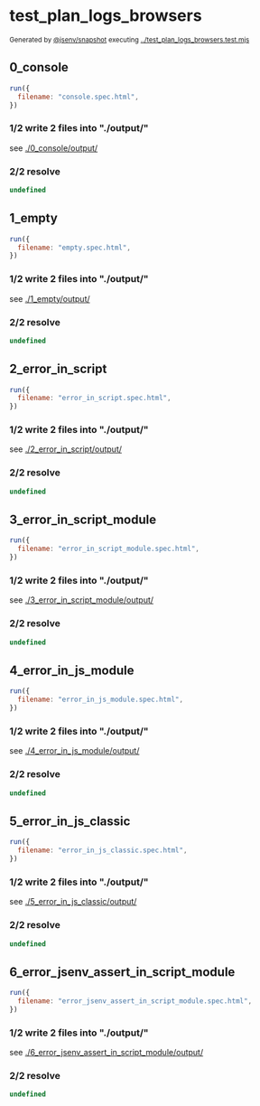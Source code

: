 # test_plan_logs_browsers

<sub>
  Generated by <a href="https://github.com/jsenv/core/tree/main/packages/independent/snapshot">@jsenv/snapshot</a> executing <a href="../test_plan_logs_browsers.test.mjs">../test_plan_logs_browsers.test.mjs</a>
</sub>

## 0_console

```js
run({
  filename: "console.spec.html",
})
```

### 1/2 write 2 files into "./output/"

see [./0_console/output/](./0_console/output/)

### 2/2 resolve

```js
undefined
```

## 1_empty

```js
run({
  filename: "empty.spec.html",
})
```

### 1/2 write 2 files into "./output/"

see [./1_empty/output/](./1_empty/output/)

### 2/2 resolve

```js
undefined
```

## 2_error_in_script

```js
run({
  filename: "error_in_script.spec.html",
})
```

### 1/2 write 2 files into "./output/"

see [./2_error_in_script/output/](./2_error_in_script/output/)

### 2/2 resolve

```js
undefined
```

## 3_error_in_script_module

```js
run({
  filename: "error_in_script_module.spec.html",
})
```

### 1/2 write 2 files into "./output/"

see [./3_error_in_script_module/output/](./3_error_in_script_module/output/)

### 2/2 resolve

```js
undefined
```

## 4_error_in_js_module

```js
run({
  filename: "error_in_js_module.spec.html",
})
```

### 1/2 write 2 files into "./output/"

see [./4_error_in_js_module/output/](./4_error_in_js_module/output/)

### 2/2 resolve

```js
undefined
```

## 5_error_in_js_classic

```js
run({
  filename: "error_in_js_classic.spec.html",
})
```

### 1/2 write 2 files into "./output/"

see [./5_error_in_js_classic/output/](./5_error_in_js_classic/output/)

### 2/2 resolve

```js
undefined
```

## 6_error_jsenv_assert_in_script_module

```js
run({
  filename: "error_jsenv_assert_in_script_module.spec.html",
})
```

### 1/2 write 2 files into "./output/"

see [./6_error_jsenv_assert_in_script_module/output/](./6_error_jsenv_assert_in_script_module/output/)

### 2/2 resolve

```js
undefined
```